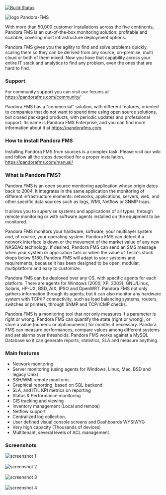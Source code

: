 [![Build Status](https://travis-ci.org/pandorafms/pandorafms.svg?branch=develop)](https://travis-ci.org/pandorafms/pandorafms)

![logo Pandora-FMS](https://user-images.githubusercontent.com/8567291/151817953-dc9c4c88-5f3c-459b-98a7-da0534930a2c.png)

With more than 50,000 customer installations across the five continents, Pandora FMS is an out-of-the-box monitoring solution: profitable and scalable, covering most infrastructure deployment options.

Pandora FMS gives you the agility to find and solve problems quickly, scaling them so they can be derived from any source, on-premise, multi cloud or both of them mixed. Now you have that capability across your entire IT stack and analytics to find any problem, even the ones that are hard to find.

### Support

For community support you can visit our forums at https://pandorafms.com/community/ 

Pandora FMS has a "commercial" solution, with different features, oriented to companies that do not want to spend time using open source solutions, but closed packaged products, with periodic updates and professional support. Its name is Pandora FMS Enterprise, and you can find more information about it at https://pandorafms.com.

### How to install Pandora FMS

Installing Pandora FMS from sources is a complex task. Please visit our wiki and follow all the steps described for a proper installation. https://pandorafms.com/manual/

### What is Pandora FMS?

Pandora FMS is an open source monitoring application whose origin dates back to 2004. It integrates in the same application the monitoring of different infrastructure elements: networks, applications, servers, web, and other specific data sources such as logs, WMI, Netflow or SNMP traps. 

It allows you to supervise systems and applications of all types, through remote monitoring or with software agents installed on the equipment to be monitored. 

Pandora FMS monitors your hardware, software, your multilayer system and, of course, your operating system. Pandora FMS can detect if a network interface is down or the movement of the market value of any new NASDAQ technology. If desired, Pandora FMS can send an SMS message when your system or application fails or when the value of Tesla's stock drops below $180. Pandora FMS will adapt to your systems and requirements, because it has been designed to be open, modular, multiplatform and easy to customize.

Pandora FMS can be deployed over any OS, with specific agents for each platform. There are agents for Windows (2000, XP, 2003), GNU/Linux, Solaris, HP-UX, BSD, AIX, IPSO and OpenWRT. Pandora FMS not only gathers information through its agents, but it can also monitor any hardware system with TCP/IP connectivity, such as load balancing systems, routers, switches or printers, through SNMP and TCP/ICMP checks.

Pandora FMS is a monitoring tool that not only measures if a parameter is right or wrong. Pandora FMS can quantify the state (right or wrong), or store a value (numeric or alphanumeric) for months if necessary. Pandora FMS can measure performances, compare values among different systems and set alarms over thresholds. Pandora FMS works against a MySQL Database so it can generate reports, statistics, SLA and measure anything.

### Main features

- Network monitoring
- Server monitoring (using agents for Windows, Linux, Mac, BSD and legacy Unix)
- SSH/WMI remote monitorin.
- Graphical reporting, based on SQL backend
- SLA, and ITIL KPI metrics on reporting
- Status & Performance monitoring
- GIS tracking and viewing
- Inventory management (Local and remote)
- Netflow support
- Centralized log collection.
- User defined visual console screens and Dashboards WYSIWYG
- Very high capacity (Thousands of devices)
- Multitenant, several levels of ACL management.

### Screenshots

![screenshot 1](http://wolf359.artica.es/public_images/captura-pantalla-pandora3.png)
<br />
<br />
![screenshot 2](http://wolf359.artica.es/public_images/pandora6.0sp3-monitor-view.png)
<br />
<br />
![screenshot 3](http://wolf359.artica.es/public_images/pandora6.0sp3-agentview.png)
<br />
<br />
![screenshot 4](http://wolf359.artica.es/public_images/pandora6.0sp3-sample-visual-console.png)
